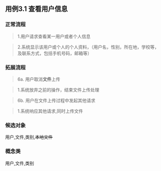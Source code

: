 ## 用例3.1 查看用户信息

### 正常流程

>1.用户请求查看某一用户或者个人信息

>2.系统显示该用户或个人的个人资料，（用户名，性别，所在地，学校等，及联系方式，包括手机号码，邮箱等）

### 拓展流程

>6a. 用户取消**文件**上传

>1.系统放弃之前的操作，结束文件上传处理

>6b. 用户在文件上传过程中发起其他请求

>1.系统响应其他请求,同时上传文件


### 候选对象

用户,文件,类别,~~本地文件~~


### 概念类

用户,文件,类别


